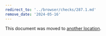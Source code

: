 ```yaml
---
redirect_to: '../browser/checks/287.1.md'
remove_date: '2024-05-16'
---
```


This document was moved to [another location](../browser/checks/287.1.md).

<!-- This redirect file can be deleted after 2024-05-16. -->
<!-- Redirects that point to other docs in the same project expire in three months. -->
<!-- Redirects that point to docs in a different project or site (for example, link is not relative and starts with `https:`) expire in one year. -->
<!-- Before deletion, see: https://docs.gitlab.com/ee/development/documentation/redirects.html -->
